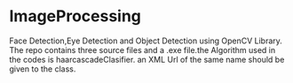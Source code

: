 # ImageProcessing
Face Detection,Eye Detection and Object Detection using OpenCV Library.
The repo contains three source files and a .exe file.the Algorithm used in the 
codes is haarcascadeClasifier. an XML Url of the same name should be given to the class.
